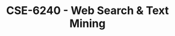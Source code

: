 ---
layout: course
title: CSE-6240 - Web Search & Text Mining
aliases: 
course_id: CSE-6240
permalink: /CSE-6240/
---